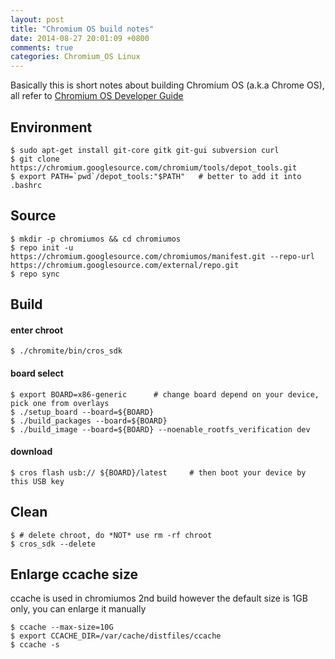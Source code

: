 ```yaml
---
layout: post
title: "Chromium OS build notes"
date: 2014-08-27 20:01:09 +0800
comments: true
categories: Chromium_OS Linux
---
```


Basically this is short notes about building Chromium OS (a.k.a Chrome OS), all refer to [Chromium OS Developer Guide](http://www.chromium.org/chromium-os/developer-guide)

<!--more-->

## Environment
    $ sudo apt-get install git-core gitk git-gui subversion curl
    $ git clone https://chromium.googlesource.com/chromium/tools/depot_tools.git
    $ export PATH=`pwd`/depot_tools:"$PATH"   # better to add it into .bashrc
## Source 
    $ mkdir -p chromiumos && cd chromiumos
    $ repo init -u https://chromium.googlesource.com/chromiumos/manifest.git --repo-url https://chromium.googlesource.com/external/repo.git
    $ repo sync
## Build
#### enter chroot
    $ ./chromite/bin/cros_sdk
#### board select
    $ export BOARD=x86-generic      # change board depend on your device, pick one from overlays
    $ ./setup_board --board=${BOARD}
    $ ./build_packages --board=${BOARD}
    $ ./build_image --board=${BOARD} --noenable_rootfs_verification dev
#### download
    $ cros flash usb:// ${BOARD}/latest     # then boot your device by this USB key
## Clean
    $ # delete chroot, do *NOT* use rm -rf chroot
    $ cros_sdk --delete

## Enlarge ccache size
ccache is used in chromiumos 2nd build however the default size is 1GB only, you can enlarge it manually

    $ ccache --max-size=10G
    $ export CCACHE_DIR=/var/cache/distfiles/ccache
    $ ccache -s

